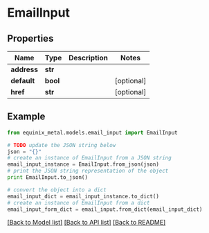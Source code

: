 # EmailInput


## Properties
Name | Type | Description | Notes
------------ | ------------- | ------------- | -------------
**address** | **str** |  | 
**default** | **bool** |  | [optional] 
**href** | **str** |  | [optional] 

## Example

```python
from equinix_metal.models.email_input import EmailInput

# TODO update the JSON string below
json = "{}"
# create an instance of EmailInput from a JSON string
email_input_instance = EmailInput.from_json(json)
# print the JSON string representation of the object
print EmailInput.to_json()

# convert the object into a dict
email_input_dict = email_input_instance.to_dict()
# create an instance of EmailInput from a dict
email_input_form_dict = email_input.from_dict(email_input_dict)
```
[[Back to Model list]](../README.md#documentation-for-models) [[Back to API list]](../README.md#documentation-for-api-endpoints) [[Back to README]](../README.md)


